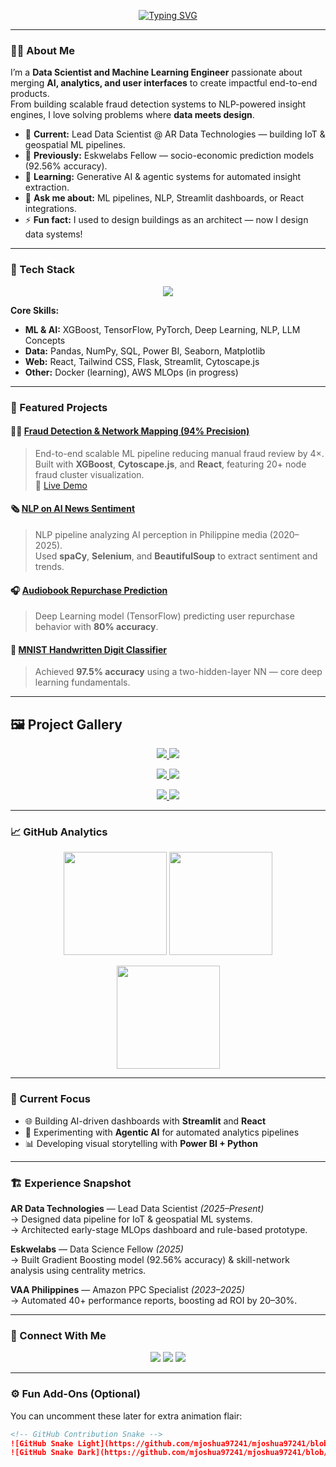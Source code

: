 <!-- Animated Typing Header -->
<p align="center">
  <a href="https://github.com/mjoshua97241">
    <img src="https://readme-typing-svg.demolab.com?font=Fira+Code&size=28&pause=1000&color=00BFFF&center=true&vCenter=true&width=700&lines=Hi+I'm+M.+Joshua+Vargas+👋;Data+Scientist+%7C+Machine+Learning+%7C+NLP;Bridging+AI%2C+Analytics+and+Frontend+Development" alt="Typing SVG" />
  </a>
</p>

---

### 👨‍💻 About Me

I’m a **Data Scientist and Machine Learning Engineer** passionate about merging **AI, analytics, and user interfaces** to create impactful end-to-end products.  
From building scalable fraud detection systems to NLP-powered insight engines, I love solving problems where **data meets design**.

- 🔭 **Current:** Lead Data Scientist @ AR Data Technologies — building IoT & geospatial ML pipelines.  
- 🧠 **Previously:** Eskwelabs Fellow — socio-economic prediction models (92.56% accuracy).  
- 🌱 **Learning:** Generative AI & agentic systems for automated insight extraction.  
- 💬 **Ask me about:** ML pipelines, NLP, Streamlit dashboards, or React integrations.  
- ⚡ **Fun fact:** I used to design buildings as an architect — now I design data systems!

---

### 🧠 Tech Stack

<p align="center">
  <img src="https://skillicons.dev/icons?i=python,pytorch,tensorflow,sklearn,sql,pandas,numpy,react,tailwind,git,vscode,figma,powerbi&perline=7" />
</p>

**Core Skills:**  
- **ML & AI:** XGBoost, TensorFlow, PyTorch, Deep Learning, NLP, LLM Concepts  
- **Data:** Pandas, NumPy, SQL, Power BI, Seaborn, Matplotlib  
- **Web:** React, Tailwind CSS, Flask, Streamlit, Cytoscape.js  
- **Other:** Docker (learning), AWS MLOps (in progress)

---

### 🚀 Featured Projects

#### 🕵️‍♂️ [Fraud Detection & Network Mapping (94% Precision)](https://github.com/mjoshua97241/bank-fraud-detection-project)
> End-to-end scalable ML pipeline reducing manual fraud review by 4×.  
> Built with **XGBoost**, **Cytoscape.js**, and **React**, featuring 20+ node fraud cluster visualization.  
🔗 [Live Demo](https://aegis-fraud-analytics-showcase.vercel.app)

#### 🗞 [NLP on AI News Sentiment](https://github.com/mjoshua97241/nlp-ai-perception-ph)
> NLP pipeline analyzing AI perception in Philippine media (2020–2025).  
> Used **spaCy**, **Selenium**, and **BeautifulSoup** to extract sentiment and trends.

#### 🎧 [Audiobook Repurchase Prediction](https://github.com/mjoshua97241/audiobook-customer-repurchase-prediction)
> Deep Learning model (TensorFlow) predicting user repurchase behavior with **80% accuracy**.

#### 🔢 [MNIST Handwritten Digit Classifier](https://github.com/mjoshua97241/mnist-handwritten-digit-classification)
> Achieved **97.5% accuracy** using a two-hidden-layer NN — core deep learning fundamentals.

---

## 🖼️ Project Gallery

<p align="center">
  <a href="https://github.com/mjoshua97241/bank-fraud-detection-project">
    <img src="https://github-readme-stats.vercel.app/api/pin/?username=mjoshua97241&repo=bank-fraud-detection-project&theme=radical" />
  </a>
  <a href="https://github.com/mjoshua97241/nlp-ai-perception-ph">
    <img src="https://github-readme-stats.vercel.app/api/pin/?username=mjoshua97241&repo=nlp-ai-perception-ph&theme=radical" />
  </a>
</p>

<p align="center">
  <a href="https://github.com/mjoshua97241/audiobook-customer-repurchase-prediction">
    <img src="https://github-readme-stats.vercel.app/api/pin/?username=mjoshua97241&repo=audiobook-customer-repurchase-prediction&theme=radical" />
  </a>
  <a href="https://github.com/mjoshua97241/mnist-handwritten-digit-classification">
    <img src="https://github-readme-stats.vercel.app/api/pin/?username=mjoshua97241&repo=mnist-handwritten-digit-classification&theme=radical" />
  </a>
</p>

<p align="center">
  <a href="https://aegis-fraud-analytics-showcase.vercel.app">
    <img src="https://img.shields.io/badge/🌐_Live_Demo-Aegis_Fraud_Analytics-00BFFF?style=for-the-badge&logo=vercel&logoColor=white" />
  </a>
  <a href="https://www.linkedin.com/in/mljosh/">
    <img src="https://img.shields.io/badge/View_more_projects_on-LinkedIn-0077B5?style=for-the-badge&logo=linkedin&logoColor=white" />
  </a>
</p>

---

### 📈 GitHub Analytics

<p align="center">
  <img src="https://github-readme-stats.vercel.app/api?username=mjoshua97241&show_icons=true&theme=radical" height="165" />
  <img src="https://github-readme-stats.vercel.app/api/top-langs/?username=mjoshua97241&layout=compact&theme=radical" height="165" />
</p>

<p align="center">
  <img src="https://github-readme-streak-stats.herokuapp.com/?user=mjoshua97241&theme=radical" height="165" />
</p>

---

### 🧩 Current Focus

- 🌐 Building AI-driven dashboards with **Streamlit** and **React**  
- 🧮 Experimenting with **Agentic AI** for automated analytics pipelines  
- 📊 Developing visual storytelling with **Power BI + Python**

---

### 🏗️ Experience Snapshot

**AR Data Technologies** — Lead Data Scientist *(2025–Present)*  
→ Designed data pipeline for IoT & geospatial ML systems.  
→ Architected early-stage MLOps dashboard and rule-based prototype.

**Eskwelabs** — Data Science Fellow *(2025)*  
→ Built Gradient Boosting model (92.56% accuracy) & skill-network analysis using centrality metrics.  

**VAA Philippines** — Amazon PPC Specialist *(2023–2025)*  
→ Automated 40+ performance reports, boosting ad ROI by 20–30%.

---

### 🔗 Connect With Me

<p align="center">
  <a href="https://www.linkedin.com/in/mljosh/"><img src="https://img.shields.io/badge/LinkedIn-0077B5?style=for-the-badge&logo=linkedin&logoColor=white" /></a>
  <a href="https://github.com/mjoshua97241"><img src="https://img.shields.io/badge/GitHub-181717?style=for-the-badge&logo=github&logoColor=white" /></a>
  <a href="mailto:mjoshua97241@gmail.com"><img src="https://img.shields.io/badge/Email-D14836?style=for-the-badge&logo=gmail&logoColor=white" /></a>
</p>

---

### ⚙️ Fun Add-Ons (Optional)
You can uncomment these later for extra animation flair:

```markdown
<!-- GitHub Contribution Snake -->
![GitHub Snake Light](https://github.com/mjoshua97241/mjoshua97241/blob/output/github-contribution-grid-snake.svg#gh-light-mode-only)
![GitHub Snake Dark](https://github.com/mjoshua97241/mjoshua97241/blob/output/github-contribution-grid-snake-dark.svg#gh-dark-mode-only)

